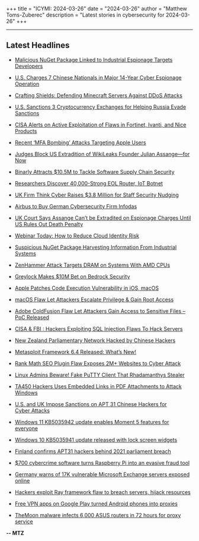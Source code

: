+++
title = "ICYMI: 2024-03-26"
date = "2024-03-26"
author = "Matthew Toms-Zuberec"
description = "Latest stories in cybersecurity for 2024-03-26"
+++

---------------------------------------------------------------------------
## Latest Headlines
- [Malicious NuGet Package Linked to Industrial Espionage Targets Developers](https://thehackernews.com/2024/03/malicious-nuget-package-linked-to.html)

- [U.S. Charges 7 Chinese Nationals in Major 14-Year Cyber Espionage Operation](https://thehackernews.com/2024/03/us-charges-7-chinese-nationals-in-major.html)

- [Crafting Shields: Defending Minecraft Servers Against DDoS Attacks](https://thehackernews.com/2024/03/crafting-shields-defending-minecraft.html)

- [U.S. Sanctions 3 Cryptocurrency Exchanges for Helping Russia Evade Sanctions](https://thehackernews.com/2024/03/us-sanctions-3-cryptocurrency-exchanges.html)

- [CISA Alerts on Active Exploitation of Flaws in Fortinet, Ivanti, and Nice Products](https://thehackernews.com/2024/03/cisa-alerts-on-active-exploitation-of.html)

- [Recent ‘MFA Bombing’ Attacks Targeting Apple Users](https://krebsonsecurity.com/2024/03/recent-mfa-bombing-attacks-targeting-apple-users/)

- [Judges Block US Extradition of WikiLeaks Founder Julian Assange—for Now](https://www.wired.com/story/julian-assange-extradite-court-decision-wikileaks/)

- [Binarly Attracts $10.5M to Tackle Software Supply Chain Security](https://www.securityweek.com/binarly-attracts-10-5m-to-tackle-software-supply-chain-security/)

- [Researchers Discover 40,000-Strong EOL Router, IoT Botnet](https://www.securityweek.com/researchers-discover-40000-strong-eol-router-iot-botnet/)

- [UK Firm Think Cyber Raises $3.8 Million for Staff Security Nudging](https://www.securityweek.com/uk-firm-think-cyber-raises-3-8-million-for-staff-security-nudging/)

- [Airbus to Buy German Cybersecurity Firm Infodas](https://www.securityweek.com/airbus-to-buy-german-cybersecurity-firm-infodas/)

- [UK Court Says Assange Can’t be Extradited on Espionage Charges Until US Rules Out Death Penalty](https://www.securityweek.com/uk-court-says-assange-cant-be-extradited-on-espionage-charges-until-us-rules-out-death-penalty/)

- [Webinar Today: How to Reduce Cloud Identity Risk](https://www.securityweek.com/webinar-today-how-to-reduce-cloud-identity-risk/)

- [Suspicious NuGet Package Harvesting Information From Industrial Systems](https://www.securityweek.com/suspicious-nuget-package-harvesting-information-from-industrial-systems/)

- [ZenHammer Attack Targets DRAM on Systems With AMD CPUs](https://www.securityweek.com/zenhammer-attack-targets-dram-on-systems-with-amd-cpus/)

- [Greylock Makes $10M Bet on Bedrock Security](https://www.securityweek.com/greylock-makes-10m-bet-on-bedrock-security/)

- [Apple Patches Code Execution Vulnerability in iOS, macOS](https://www.securityweek.com/apple-patches-code-execution-vulnerability-in-ios-macos/)

- [macOS Flaw Let Attackers Escalate Privilege & Gain Root Access](https://cybersecuritynews.com/macos-attackers-escalate-privilege/)

- [Adobe ColdFusion Flaw Let Attackers Gain Access to Sensitive Files – PoC Released](https://cybersecuritynews.com/adobe-coldfusion-vulnerability-poc/)

- [CISA & FBI : Hackers Exploiting SQL Injection Flaws To Hack Servers](https://cybersecuritynews.com/cisa-fbi-sql-injection-warning/)

- [New Zealand Parliamentary Network Hacked by Chinese Hackers](https://cybersecuritynews.com/new-zealand-parliamentary-network/)

- [Metasploit Framework 6.4 Released: What’s New!](https://cybersecuritynews.com/metasploit-framework-released/)

- [Rank Math SEO Plugin Flaw Exposes 2M+ Websites to Cyber Attack](https://cybersecuritynews.com/rank-math-seo-plugin-flaw/)

- [Linux Admins Beware! Fake PuTTY Client That Rhadamanthys Stealer](https://cybersecuritynews.com/linux-admins-beware-fake-putty/)

- [TA450 Hackers Uses Embedded Links in PDF Attachments to Attack Windows](https://cybersecuritynews.com/embedded-links-in-pdf-attachments/)

- [U.S. and UK Impose Sanctions on APT 31 Chinese Hackers for Cyber Attacks](https://cybersecuritynews.com/u-s-and-uk-impose-sanctions-on-apt-31-chinese-hackers-for-cyber-attacks/)

- [Windows 11 KB5035942 update enables Moment 5 features for everyone](https://www.bleepingcomputer.com/news/microsoft/windows-11-kb5035942-update-enables-moment-5-features-for-everyone/)

- [Windows 10 KB5035941 update released with lock screen widgets](https://www.bleepingcomputer.com/news/microsoft/windows-10-kb5035941-update-released-with-lock-screen-widgets/)

- [Finland confirms APT31 hackers behind 2021 parliament breach](https://www.bleepingcomputer.com/news/security/finland-confirms-apt31-hackers-behind-2021-parliament-breach/)

- [$700 cybercrime software turns Raspberry Pi into an evasive fraud tool](https://www.bleepingcomputer.com/news/security/700-cybercrime-software-turns-raspberry-pi-into-an-evasive-fraud-tool/)

- [Germany warns of 17K vulnerable Microsoft Exchange servers exposed online](https://www.bleepingcomputer.com/news/security/germany-warns-of-17k-vulnerable-microsoft-exchange-servers-exposed-online/)

- [Hackers exploit Ray framework flaw to breach servers, hijack resources](https://www.bleepingcomputer.com/news/security/hackers-exploit-ray-framework-flaw-to-breach-servers-hijack-resources/)

- [Free VPN apps on Google Play turned Android phones into proxies](https://www.bleepingcomputer.com/news/security/free-vpn-apps-on-google-play-turned-android-phones-into-proxies/)

- [TheMoon malware infects 6,000 ASUS routers in 72 hours for proxy service](https://www.bleepingcomputer.com/news/security/themoon-malware-infects-6-000-asus-routers-in-72-hours-for-proxy-service/)

**-- MTZ**